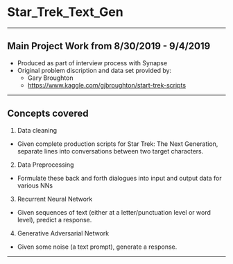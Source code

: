 # Star_Trek_Text_Gen
---
## Main Project Work from 8/30/2019 - 9/4/2019
- Produced as part of interview process with Synapse
- Original problem discription and data set provided by:
  - Gary Broughton
  - https://www.kaggle.com/gjbroughton/start-trek-scripts
---
## Concepts covered
1) Data cleaning
  - Given complete production scripts for Star Trek: The Next Generation, separate lines into conversations between two target characters.
2) Data Preprocessing
  - Formulate these back and forth dialogues into input and output data for various NNs
3) Recurrent Neural Network
  - Given sequences of text (either at a letter/punctuation level or word level), predict a response.
4) Generative Adversarial Network
  - Given some noise (a text prompt), generate a response.
---
